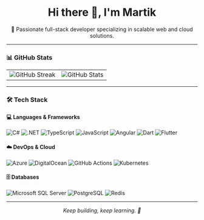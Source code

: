 <h1 align="center">Hi there 👋, I'm Martik</h1>
<p align="center">
  🚀 Passionate full-stack developer specializing in scalable web and cloud solutions.
</p>

---

### 📊 GitHub Stats

<table>
  <tr>
    <td>
      <img src="https://streak-stats.demolab.com?user=Martik2002&theme=default&border_radius=5" alt="GitHub Streak" />
    </td>
    <td>
      <img src="https://github-readme-stats.vercel.app/api?username=Martik2002&show_icons=true&theme=default&hide_border=true" alt="GitHub Stats" />
    </td>
  </tr>
</table>

---

### 🛠️ Tech Stack

#### 💻 Languages & Frameworks
![C#](https://img.shields.io/badge/c%23-%23239120.svg?style=flat&logo=csharp&logoColor=white)
![.NET](https://img.shields.io/badge/.NET-5C2D91?style=flat&logo=.net&logoColor=white)
![TypeScript](https://img.shields.io/badge/typescript-%23007ACC.svg?style=flat&logo=typescript&logoColor=white)
![JavaScript](https://img.shields.io/badge/javascript-%23323330.svg?style=flat&logo=javascript&logoColor=%23F7DF1E)
![Angular](https://img.shields.io/badge/angular-%23DD0031.svg?style=flat&logo=angular&logoColor=white)
![Dart](https://img.shields.io/badge/dart-%230175C2.svg?style=flat&logo=dart&logoColor=white)
![Flutter](https://img.shields.io/badge/flutter-%2302569B.svg?style=flat&logo=flutter&logoColor=white)

#### ☁️ DevOps & Cloud
![Azure](https://img.shields.io/badge/azure-%230072C6.svg?style=flat&logo=microsoftazure&logoColor=white)
![DigitalOcean](https://img.shields.io/badge/DigitalOcean-%230167ff.svg?style=flat&logo=digitalOcean&logoColor=white)
![GitHub Actions](https://img.shields.io/badge/github%20actions-%232671E5.svg?style=flat&logo=githubactions&logoColor=white)
![Kubernetes](https://img.shields.io/badge/Kubernetes-326CE5.svg?style=flat&logo=kubernetes&logoColor=white)

#### 🗄️ Databases
![Microsoft SQL Server](https://img.shields.io/badge/Microsoft%20SQL%20Server-CC2927?style=flat&logo=microsoft%20sql%20server&logoColor=white)
![PostgreSQL](https://img.shields.io/badge/postgres-%23316192.svg?style=flat&logo=postgresql&logoColor=white)
![Redis](https://img.shields.io/badge/redis-%23DD0031.svg?style=flat&logo=redis&logoColor=white)

---

<p align="center">
  <i>Keep building, keep learning. 🚀</i>
</p>
